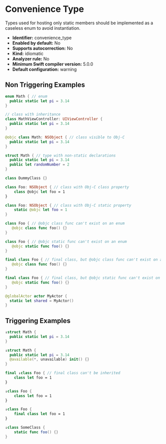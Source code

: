 # Convenience Type

Types used for hosting only static members should be implemented as a caseless enum to avoid instantiation.

* **Identifier:** convenience_type
* **Enabled by default:** No
* **Supports autocorrection:** No
* **Kind:** idiomatic
* **Analyzer rule:** No
* **Minimum Swift compiler version:** 5.0.0
* **Default configuration:** warning

## Non Triggering Examples

```swift
enum Math { // enum
  public static let pi = 3.14
}
```

```swift
// class with inheritance
class MathViewController: UIViewController {
  public static let pi = 3.14
}
```

```swift
@objc class Math: NSObject { // class visible to Obj-C
  public static let pi = 3.14
}
```

```swift
struct Math { // type with non-static declarations
  public static let pi = 3.14
  public let randomNumber = 2
}
```

```swift
class DummyClass {}
```

```swift
class Foo: NSObject { // class with Obj-C class property
    class @objc let foo = 1
}
```

```swift
class Foo: NSObject { // class with Obj-C static property
    static @objc let foo = 1
}
```

```swift
class Foo { // @objc class func can't exist on an enum
   @objc class func foo() {}
}
```

```swift
class Foo { // @objc static func can't exist on an enum
   @objc static func foo() {}
}
```

```swift
final class Foo { // final class, but @objc class func can't exist on an enum
   @objc class func foo() {}
}
```

```swift
final class Foo { // final class, but @objc static func can't exist on an enum
   @objc static func foo() {}
}
```

```swift
@globalActor actor MyActor {
  static let shared = MyActor()
}
```

## Triggering Examples

```swift
↓struct Math {
  public static let pi = 3.14
}
```

```swift
↓struct Math {
  public static let pi = 3.14
  @available(*, unavailable) init() {}
}
```

```swift
final ↓class Foo { // final class can't be inherited
    class let foo = 1
}
```

```swift
↓class Foo {
    class let foo = 1
}
```

```swift
↓class Foo {
    final class let foo = 1
}
```

```swift
↓class SomeClass {
    static func foo() {}
}
```